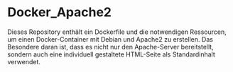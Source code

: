 # Docker_Apache2
Dieses Repository enthält ein Dockerfile und die notwendigen Ressourcen, um einen Docker-Container mit Debian und Apache2 zu erstellen. Das Besondere daran ist, dass es nicht nur den Apache-Server bereitstellt, sondern auch eine individuell gestaltete HTML-Seite als Standardinhalt verwendet.
